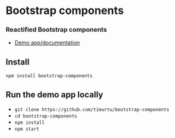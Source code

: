 # Bootstrap components

### Reactified Bootstrap components

- [Demo app/documentation](https://bootstrap-components.herokuapp.com)

## Install
```
npm install bootstrap-components
```

## Run the demo app locally
- `git clone https://github.com/timurtu/bootstrap-components`
- `cd bootstrap-components`
- `npm install`
- `npm start`
